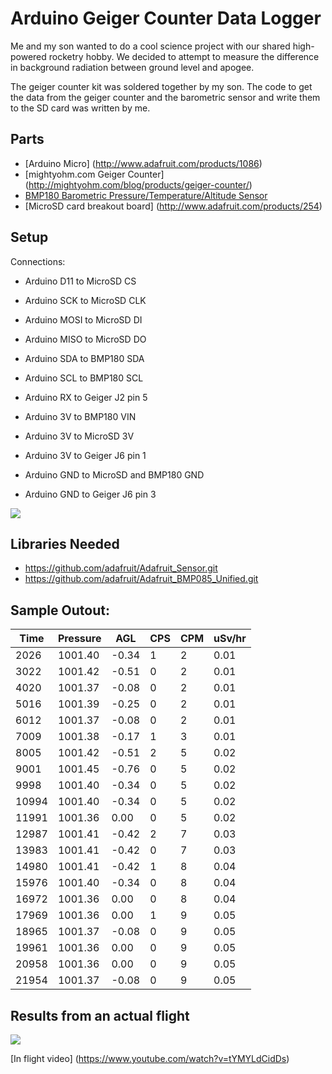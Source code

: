 # Arduino Geiger Counter Data Logger

Me and my son wanted to do a cool science project with our shared high-powered rocketry hobby. We decided to 
attempt to measure the difference in background radiation between ground level and apogee.

The geiger counter kit was soldered together by my son. The code to get the data from the geiger counter and
the barometric sensor and write them to the SD card was written by me.

## Parts

 * [Arduino Micro] (http://www.adafruit.com/products/1086)
 * [mightyohm.com Geiger Counter] (http://mightyohm.com/blog/products/geiger-counter/)
 * [BMP180 Barometric Pressure/Temperature/Altitude Sensor](http://www.adafruit.com/product/1603)
 * [MicroSD card breakout board] (http://www.adafruit.com/products/254)

## Setup

Connections:

 * Arduino D11 to MicroSD CS
 * Arduino SCK to MicroSD CLK
 * Arduino MOSI to MicroSD DI
 * Arduino MISO to MicroSD DO
 * Arduino SDA to BMP180 SDA
 * Arduino SCL to BMP180 SCL
 * Arduino RX to Geiger J2 pin 5

 * Arduino 3V to BMP180 VIN
 * Arduino 3V to MicroSD 3V 
 * Arduino 3V to Geiger J6 pin 1
 * Arduino GND to MicroSD and BMP180 GND
 * Arduino GND to Geiger J6 pin 3

<img src="https://pbs.twimg.com/media/CAHHUbwVAAAepSg.jpg:large"/>

## Libraries Needed

* https://github.com/adafruit/Adafruit_Sensor.git
* https://github.com/adafruit/Adafruit_BMP085_Unified.git

## Sample Outout:

| Time  | Pressure | AGL   | CPS | CPM | uSv/hr |
|-------|----------|-------|-----|-----|--------|
| 2026  | 1001.40  | -0.34 | 1   | 2   | 0.01   |
| 3022  | 1001.42  | -0.51 | 0   | 2   | 0.01   |
| 4020  | 1001.37  | -0.08 | 0   | 2   | 0.01   |
| 5016  | 1001.39  | -0.25 | 0   | 2   | 0.01   |
| 6012  | 1001.37  | -0.08 | 0   | 2   | 0.01   |
| 7009  | 1001.38  | -0.17 | 1   | 3   | 0.01   |
| 8005  | 1001.42  | -0.51 | 2   | 5   | 0.02   |
| 9001  | 1001.45  | -0.76 | 0   | 5   | 0.02   |
| 9998  | 1001.40  | -0.34 | 0   | 5   | 0.02   |
| 10994 | 1001.40  | -0.34 | 0   | 5   | 0.02   |
| 11991 | 1001.36  | 0.00  | 0   | 5   | 0.02   |
| 12987 | 1001.41  | -0.42 | 2   | 7   | 0.03   |
| 13983 | 1001.41  | -0.42 | 0   | 7   | 0.03   |
| 14980 | 1001.41  | -0.42 | 1   | 8   | 0.04   |
| 15976 | 1001.40  | -0.34 | 0   | 8   | 0.04   |
| 16972 | 1001.36  | 0.00  | 0   | 8   | 0.04   |
| 17969 | 1001.36  | 0.00  | 1   | 9   | 0.05   |
| 18965 | 1001.37  | -0.08 | 0   | 9   | 0.05   |
| 19961 | 1001.36  | 0.00  | 0   | 9   | 0.05   |
| 20958 | 1001.36  | 0.00  | 0   | 9   | 0.05   |
| 21954 | 1001.37  | -0.08 | 0   | 9   | 0.05   |

## Results from an actual flight

<img src="http://rocket.aspzone.com/wp-content/uploads/2015/07/Messages-Image230408612.png" />

[In flight video] (https://www.youtube.com/watch?v=tYMYLdCidDs)
